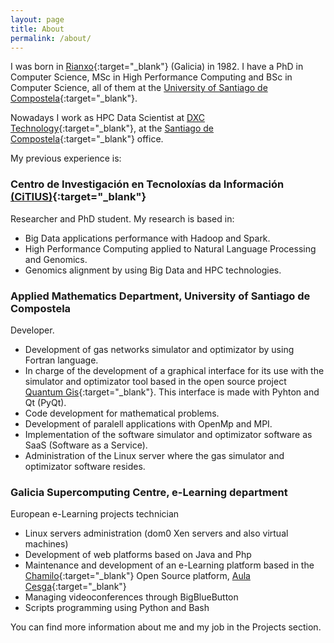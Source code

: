 ```yaml
---
layout: page
title: About
permalink: /about/
---
```


I was born in <i class="fa fa-map-marker" aria-hidden="true"></i>[Rianxo](https://goo.gl/maps/yiDcWZsRNyv){:target="_blank"} (Galicia) in 1982. I have a PhD in Computer Science, MSc in High Performance Computing and BSc in Computer Science, all of them at the [University of Santiago de Compostela](http://www.usc.es){:target="_blank"}.

Nowadays I work as HPC Data Scientist at [DXC Technology](http://www.dxc.technology/){:target="_blank"}, at the <i class="fa fa-map-marker" aria-hidden="true"></i>[Santiago de Compostela](https://goo.gl/maps/xuJAXSbTsss){:target="_blank"} office.

My previous experience is:
### Centro de Investigación en Tecnoloxías da Información [(CiTIUS)](http://citius.usc.es){:target="_blank"} ###
Researcher and PhD student. My research is based in:

* Big Data applications performance with Hadoop and Spark.
* High Performance Computing applied to Natural Language Processing and Genomics.
* Genomics alignment by using Big Data and HPC technologies.

### Applied Mathematics Department, University of Santiago de Compostela ###
Developer.

* Development of gas networks simulator and optimizator by using Fortran language.
* In charge of the development of a graphical interface for its use with the simulator and optimizator tool based in the open source project [Quantum Gis](http://www.qgis.org){:target="_blank"}. This interface is made with Pyhton and Qt (PyQt).
* Code development for mathematical problems.
* Development of paralell applications with OpenMp and MPI.
* Implementation of the software simulator and optimizator software as SaaS (Software as a Service).
* Administration of the Linux server where the gas simulator and optimizator software resides.

### Galicia Supercomputing Centre, e-Learning department ###
European e-Learning projects technician

* Linux servers administration (dom0 Xen servers and also virtual machines)
* Development of web platforms based on Java and Php
* Maintenance and development of an e-Learning platform based in the [Chamilo](https://chamilo.org/chamilo-lms/){:target="_blank"} Open Source platform, [Aula Cesga](https://aula.cesga.es){:target="_blank"}
* Managing videoconferences through BigBlueButton
* Scripts programming using Python and Bash

You can find more information about me and my job in the Projects section.

